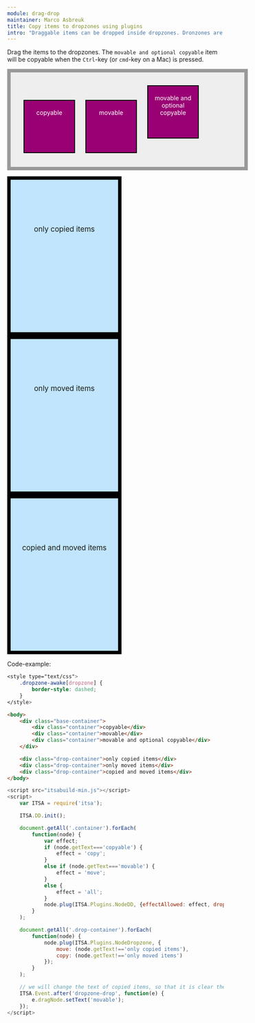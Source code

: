 ```yaml
---
module: drag-drop
maintainer: Marco Asbreuk
title: Copy items to dropzones using plugins
intro: "Draggable items can be dropped inside dropzones. Dronzones are HtmlElements that have the attribute: <b>dropzone=\"true | move | copy\"</b>. The attribute-value determines what will be accepted when dropped. The draggable items on the other hand, need the attribute: <b>dd-effect-allowed=\"all | move | copy\"</b> which marks the Element so it can be inspected by the dropzone if it is accepted.<br><br>Once a draggable item has a dropzone set, it will return to its original place when it is dropped outside the dropzone.<br><br>Copied items are duplicated: once duplicated, they are only movable."
---
```


<style type="text/css">
    .base-container {
        width: 100%;
        height: 180px;
        background-color: #EEE;
        border: solid 8px #999;
        margin-bottom: 1em;
        padding: 20px;
    }
    .container {
        margin: 10px;
        height: 100px;
        width: 100px;
        background-color: #990073;
        border: 2px solid #000;
        display: inline-block;
        *display: inline;
        *zoom: 1;
        color: #FFF;
        text-align: center;
        font-size: 14px;
        line-height: 1.2em;
        padding: 20px 8px 0;
    }
    .drop-container {
        width: 250px;
        height: 250px;
        border: solid 8px #000;
        background-color: #c0e5fd;
        display: inline-block;
        *display: inline;
        *zoom: 1;
        margin-right: 20px;
        text-align: center;
        font-size: 17px;
        padding-top: 105px;
    }
    .dropzone-awake[dropzone] {
        border-style: dashed;
    }
</style>

Drag the items to the dropzones. The `movable and optional copyable` item will be copyable when the `Ctrl`-key (or `cmd`-key on a Mac) is pressed.

<div class="base-container">
    <div class="container">copyable</div>
    <div class="container">movable</div>
    <div class="container">movable and optional copyable</div>
</div>

<div class="drop-container">only copied items</div>
<div class="drop-container">only moved items</div>
<div class="drop-container">copied and moved items</div>


<p class="spaced">Code-example:</p>

```css
<style type="text/css">
    .dropzone-awake[dropzone] {
        border-style: dashed;
    }
</style>
```

```html
<body>
    <div class="base-container">
        <div class="container">copyable</div>
        <div class="container">movable</div>
        <div class="container">movable and optional copyable</div>
    </div>

    <div class="drop-container">only copied items</div>
    <div class="drop-container">only moved items</div>
    <div class="drop-container">copied and moved items</div>
</body>
```

```js
<script src="itsabuild-min.js"></script>
<script>
    var ITSA = require('itsa');

    ITSA.DD.init();

    document.getAll('.container').forEach(
        function(node) {
            var effect;
            if (node.getText==='copyable') {
                effect = 'copy';
            }
            else if (node.getText==='movable') {
                effect = 'move';
            }
            else {
                effect = 'all';
            }
            node.plug(ITSA.Plugins.NodeDD, {effectAllowed: effect, dropzone: '.drop-container'});
        }
    );

    document.getAll('.drop-container').forEach(
        function(node) {
            node.plug(ITSA.Plugins.NodeDropzone, {
                move: (node.getText!=='only copied items'),
                copy: (node.getText!=='only moved items')
            });
        }
    );

    // we will change the text of copied items, so that it is clear they are only movable
    ITSA.Event.after('dropzone-drop', function(e) {
        e.dragNode.setText('movable');
    });
</script>
```

<script src="../../dist/itsabuild-min.js"></script>
<script>
    var ITSA = require('itsa');

    ITSA.DD.init();

    document.getAll('.container').forEach(
        function(node) {
            var effect,
                innertext = node.getText();
            if (innertext==='copyable') {
                effect = 'copy';
            }
            else if (innertext==='movable') {
                effect = 'move';
            }
            else {
                effect = 'all';
            }
            node.plug(ITSA.Plugins.NodeDD, {effectAllowed: effect, dropzone: '.drop-container'});
        }
    );

    document.getAll('.drop-container').forEach(
        function(node) {
            var innertext = node.getText();
            node.plug(ITSA.Plugins.NodeDropzone, {
                move: (innertext!=='only copied items'),
                copy: (innertext!=='only moved items')
            });
        }
    );

    // we will change the text of copied items, so that it is clear they are only movable
    ITSA.Event.after('dropzone-drop', function(e) {
        e.dragNode.setText('movable');
    });
</script>
